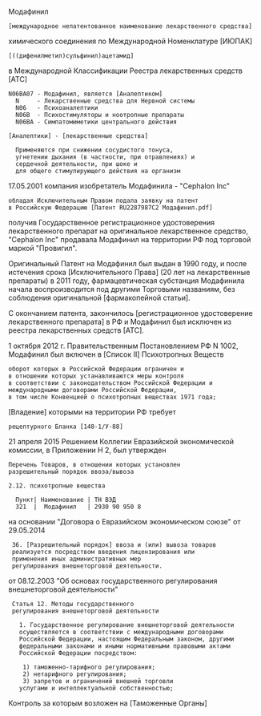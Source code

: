 Модафинил

    [международное непатентованное наименование лекарственного средства]

химического соединения по Международной Номенклатуре [ИЮПАК]
    
    [((дифенилметил)сульфинил)ацетамид]

в Международной Классификации Реестра лекарственных средств [АТС]

    N06BA07 - Модафинил, является [Аналептиком]
      N     - Лекарственные средства для Нервной системы
      N06   - Психоаналептики
      N06B  - Психостимуляторы и ноотропные препараты
      N06BA - Симпатомиметики центрального действия

    [Аналептики] - [лекарственные средства]

      Применяются при снижении сосудистого тонуса, 
      угнетении дыхания (в частности, при отравлениях) и 
      сердечной деятельности, при шоке и 
      для общего стимулирующего действия на организм


17.05.2001 компания изобретатель Модафинила - "Cephalon Inc"
 
    обладая Исключительным Правом подала заявку на патент 
    в Российскую Федерацию [Патент RU2287987C2 Модафинил.pdf]

получив Государственное регистрационное удостоверения 
лекарственного препарат на оригинальное лекарственное
средство, "Cephalon Inc" продавала Модафинил
на территории РФ под торговой маркой "Провигил".

Оригинальный Патент на Модафинил был выдан в 1990 году, и после истечения срока [Исключительного Права] 
(20 лет на лекарственные препараты) в 2011 году, 
фармацевтическая субстанция Модафинила 
начала воспроизводится под другими Торговыми названиям,
без соблюдения оригинальной [фармакопейной статьи].


С окончанием патента, закончилось [регистрационное удостоверение лекарственного препарата] в РФ и Модафинил был исключен из реестра лекарственных средств [АТС].


1 октября 2012 г. Правительственным Постановлением РФ N 1002, Модафинил был включен в [Список II] Психотропных Веществ
    
    оборот которых в Российской Федерации ограничен и 
    в отношении которых устанавливаются меры контроля 
    в соответствии с законодательством Российской Федерации и 
    международными договорами Российской Федерации,
    в том числе Конвенцией о психотропных веществах 1971 года;

[Владение] которыми на территории РФ требует

    рецептурного Бланка [148-1/У-88]

21 апреля 2015 Решением Коллегии Евразийской экономической комиссии,
в Приложении Н 2, был утвержден

    Перечень Товаров, в отношении которых установлен
    разрешительный порядок ввоза/вывоза

    2.12. психотропные вещества
      
      Пункт| Наименование | ТН ВЭД
      321  |  Модафинил   | 2930 90 950 8

на основании "Договора о Евразийском экономическом союзе" от 29.05.2014

     36. [Разрешительный порядок] ввоза и (или) вывоза товаров 
     реализуется посредством введения лицензирования или 
     применения иных административных мер 
     регулирования внешнеторговой деятельности.

от 08.12.2003
"Об основах государственного регулирования внешнеторговой деятельности"
     
     Статья 12. Методы государственного 
     регулирования внешнеторговой деятельности

       1. Государственное регулирование внешнеторговой деятельности 
       осуществляется в соответствии с международными договорами 
       Российской Федерации, настоящим Федеральным законом, другими 
       федеральными законами и иными нормативными правовыми актами 
       Российской Федерации посредством:

        1) таможенно-тарифного регулирования;
        2) нетарифного регулирования;
        3) запретов и ограничений внешней торговли 
	   услугами и интеллектуальной собственностью;

Контроль за которым возложен на [Таможенные Органы]
